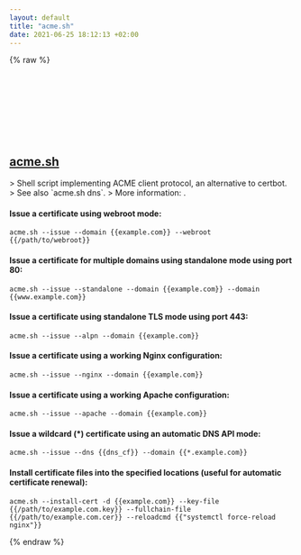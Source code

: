 ```yaml
---
layout: default
title: "acme.sh"
date: 2021-06-25 18:12:13 +02:00
---
```

{% raw %}
<h2 id="acme.sh">
  <a href="/en/common/acme.sh.html">acme.sh</a> <a href="#acme.sh"><svg class="icon">
    <use href="/assets/images/unicode_sprite.svg#link" />
  </svg></a>
</h2>
> Shell script implementing ACME client protocol, an alternative to certbot.
> See also `acme.sh dns`.
> More information: <https://github.com/acmesh-official/acme.sh>.

#### Issue a certificate using webroot mode:
```shell
acme.sh --issue --domain {{example.com}} --webroot {{/path/to/webroot}}
```
#### Issue a certificate for multiple domains using standalone mode using port 80:
```shell
acme.sh --issue --standalone --domain {{example.com}} --domain {{www.example.com}}
```
#### Issue a certificate using standalone TLS mode using port 443:
```shell
acme.sh --issue --alpn --domain {{example.com}}
```
#### Issue a certificate using a working Nginx configuration:
```shell
acme.sh --issue --nginx --domain {{example.com}}
```
#### Issue a certificate using a working Apache configuration:
```shell
acme.sh --issue --apache --domain {{example.com}}
```
#### Issue a wildcard (\*) certificate using an automatic DNS API mode:
```shell
acme.sh --issue --dns {{dns_cf}} --domain {{*.example.com}}
```
#### Install certificate files into the specified locations (useful for automatic certificate renewal):
```shell
acme.sh --install-cert -d {{example.com}} --key-file {{/path/to/example.com.key}} --fullchain-file {{/path/to/example.com.cer}} --reloadcmd {{"systemctl force-reload nginx"}}
```
{% endraw %}